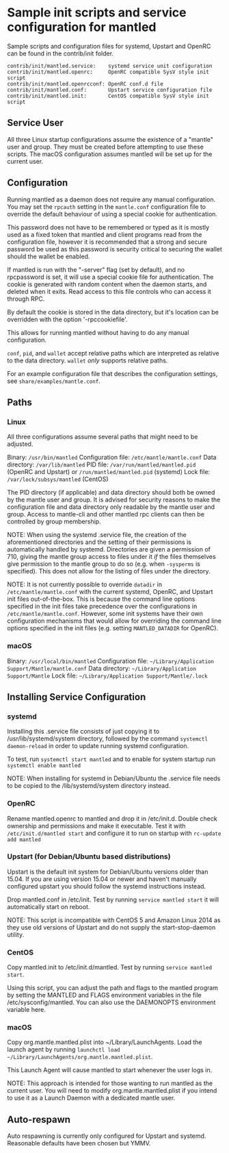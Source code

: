 Sample init scripts and service configuration for mantled
==========================================================

Sample scripts and configuration files for systemd, Upstart and OpenRC
can be found in the contrib/init folder.

    contrib/init/mantled.service:    systemd service unit configuration
    contrib/init/mantled.openrc:     OpenRC compatible SysV style init script
    contrib/init/mantled.openrcconf: OpenRC conf.d file
    contrib/init/mantled.conf:       Upstart service configuration file
    contrib/init/mantled.init:       CentOS compatible SysV style init script

Service User
---------------------------------

All three Linux startup configurations assume the existence of a "mantle" user
and group.  They must be created before attempting to use these scripts.
The macOS configuration assumes mantled will be set up for the current user.

Configuration
---------------------------------

Running mantled as a daemon does not require any manual configuration. You may
set the `rpcauth` setting in the `mantle.conf` configuration file to override
the default behaviour of using a special cookie for authentication.

This password does not have to be remembered or typed as it is mostly used
as a fixed token that mantled and client programs read from the configuration
file, however it is recommended that a strong and secure password be used
as this password is security critical to securing the wallet should the
wallet be enabled.

If mantled is run with the "-server" flag (set by default), and no rpcpassword is set,
it will use a special cookie file for authentication. The cookie is generated with random
content when the daemon starts, and deleted when it exits. Read access to this file
controls who can access it through RPC.

By default the cookie is stored in the data directory, but it's location can be overridden
with the option '-rpccookiefile'.

This allows for running mantled without having to do any manual configuration.

`conf`, `pid`, and `wallet` accept relative paths which are interpreted as
relative to the data directory. `wallet` *only* supports relative paths.

For an example configuration file that describes the configuration settings,
see `share/examples/mantle.conf`.

Paths
---------------------------------

### Linux

All three configurations assume several paths that might need to be adjusted.

Binary:              `/usr/bin/mantled`
Configuration file:  `/etc/mantle/mantle.conf`
Data directory:      `/var/lib/mantled`
PID file:            `/var/run/mantled/mantled.pid` (OpenRC and Upstart) or `/run/mantled/mantled.pid` (systemd)
Lock file:           `/var/lock/subsys/mantled` (CentOS)

The PID directory (if applicable) and data directory should both be owned by the
mantle user and group. It is advised for security reasons to make the
configuration file and data directory only readable by the mantle user and
group. Access to mantle-cli and other mantled rpc clients can then be
controlled by group membership.

NOTE: When using the systemd .service file, the creation of the aforementioned
directories and the setting of their permissions is automatically handled by
systemd. Directories are given a permission of 710, giving the mantle group
access to files under it _if_ the files themselves give permission to the
mantle group to do so (e.g. when `-sysperms` is specified). This does not allow
for the listing of files under the directory.

NOTE: It is not currently possible to override `datadir` in
`/etc/mantle/mantle.conf` with the current systemd, OpenRC, and Upstart init
files out-of-the-box. This is because the command line options specified in the
init files take precedence over the configurations in
`/etc/mantle/mantle.conf`. However, some init systems have their own
configuration mechanisms that would allow for overriding the command line
options specified in the init files (e.g. setting `MANTLED_DATADIR` for
OpenRC).

### macOS

Binary:              `/usr/local/bin/mantled`
Configuration file:  `~/Library/Application Support/Mantle/mantle.conf`
Data directory:      `~/Library/Application Support/Mantle`
Lock file:           `~/Library/Application Support/Mantle/.lock`

Installing Service Configuration
-----------------------------------

### systemd

Installing this .service file consists of just copying it to
/usr/lib/systemd/system directory, followed by the command
`systemctl daemon-reload` in order to update running systemd configuration.

To test, run `systemctl start mantled` and to enable for system startup run
`systemctl enable mantled`

NOTE: When installing for systemd in Debian/Ubuntu the .service file needs to be copied to the /lib/systemd/system directory instead.

### OpenRC

Rename mantled.openrc to mantled and drop it in /etc/init.d.  Double
check ownership and permissions and make it executable.  Test it with
`/etc/init.d/mantled start` and configure it to run on startup with
`rc-update add mantled`

### Upstart (for Debian/Ubuntu based distributions)

Upstart is the default init system for Debian/Ubuntu versions older than 15.04. If you are using version 15.04 or newer and haven't manually configured upstart you should follow the systemd instructions instead.

Drop mantled.conf in /etc/init.  Test by running `service mantled start`
it will automatically start on reboot.

NOTE: This script is incompatible with CentOS 5 and Amazon Linux 2014 as they
use old versions of Upstart and do not supply the start-stop-daemon utility.

### CentOS

Copy mantled.init to /etc/init.d/mantled. Test by running `service mantled start`.

Using this script, you can adjust the path and flags to the mantled program by
setting the MANTLED and FLAGS environment variables in the file
/etc/sysconfig/mantled. You can also use the DAEMONOPTS environment variable here.

### macOS

Copy org.mantle.mantled.plist into ~/Library/LaunchAgents. Load the launch agent by
running `launchctl load ~/Library/LaunchAgents/org.mantle.mantled.plist`.

This Launch Agent will cause mantled to start whenever the user logs in.

NOTE: This approach is intended for those wanting to run mantled as the current user.
You will need to modify org.mantle.mantled.plist if you intend to use it as a
Launch Daemon with a dedicated mantle user.

Auto-respawn
-----------------------------------

Auto respawning is currently only configured for Upstart and systemd.
Reasonable defaults have been chosen but YMMV.
